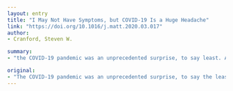 ```yaml
---
layout: entry
title: "I May Not Have Symptoms, but COVID-19 Is a Huge Headache"
link: "https://doi.org/10.1016/j.matt.2020.03.017"
author:
- Cranford, Steven W.

summary:
- "the COVID-19 pandemic was an unprecedented surprise, to say least. Academia is rooted in group assemblies ? from classroom to conferences. Here are some perspectives from Professors involved. There are some Perspectives from professors involved in the panddemic. The pandamic was a surprise, but it was an unexpected surprise. It was largely caused by group assemblies which were cancelled and/or shifted to remote efforts. This is the first time the Pandemic has occurred in the COVD-19 disaster has been. CoVID.."

original:
- "The COVID-19 pandemic was an unprecedented surprise, to say the least. Academia is rooted in group assemblies ? from classroom to conferences ? which were promptly cancelled and/or shifted to remote efforts. Here are some perspectives from Professors involved."
---
```


